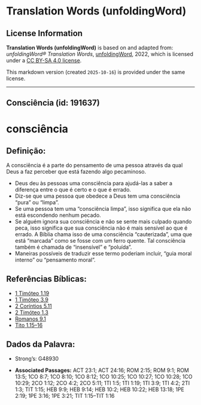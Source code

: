 # Translation Words (unfoldingWord)

## License Information

**Translation Words (unfoldingWord)** is based on and adapted from: _unfoldingWord® Translation Words_, [unfoldingWord](https://unfoldingword.org/utw), 2022, which is licensed under a [CC BY-SA 4.0 license](https://creativecommons.org/licenses/by-sa/4.0/legalcode.en).

This markdown version (created `2025-10-16`) is provided under the same license.



--------------------------------

## Consciência (id: 191637)

consciência
===========

Definição:
----------

A consciência é a parte do pensamento de uma pessoa através da qual Deus a faz perceber que está fazendo algo pecaminoso.

* Deus deu às pessoas uma consciência para ajudá\-las a saber a diferença entre o que é certo e o que é errado.
* Diz\-se que uma pessoa que obedece a Deus tem uma consciência “pura” ou “limpa”.
* Se uma pessoa tem uma “consciência limpa”, isso significa que ela não está escondendo nenhum pecado.
* Se alguém ignora sua consciência e não se sente mais culpado quando peca, isso significa que sua consciência não é mais sensível ao que é errado. A Bíblia chama isso de uma consciência “cauterizada”, uma que está “marcada” como se fosse com um ferro quente. Tal consciência também é chamada de “insensível” e “poluída”.
* Maneiras possíveis de traduzir esse termo poderiam incluir, “guia moral interno” ou “pensamento moral”.

Referências Bíblicas:
---------------------

* [1 Timóteo 1\.19](https://ref.ly/1Tim1:19)
* [1 Timóteo 3\.9](https://ref.ly/1Tim3:9)
* [2 Coríntios 5\.11](https://ref.ly/2Cor5:11)
* [2 Timóteo 1\.3](https://ref.ly/2Tim1:3)
* [Romanos 9\.1](https://ref.ly/Rom9:1)
* [Tito 1\.15–16](https://ref.ly/Titus1:15-Titus1:16)

Dados da Palavra:
-----------------

* Strong’s: G48930

* **Associated Passages:** ACT 23:1; ACT 24:16; ROM 2:15; ROM 9:1; ROM 13:5; 1CO 8:7; 1CO 8:10; 1CO 8:12; 1CO 10:25; 1CO 10:27; 1CO 10:28; 1CO 10:29; 2CO 1:12; 2CO 4:2; 2CO 5:11; 1TI 1:5; 1TI 1:19; 1TI 3:9; 1TI 4:2; 2TI 1:3; TIT 1:15; HEB 9:9; HEB 9:14; HEB 10:2; HEB 10:22; HEB 13:18; 1PE 2:19; 1PE 3:16; 1PE 3:21; TIT 1:15–TIT 1:16

